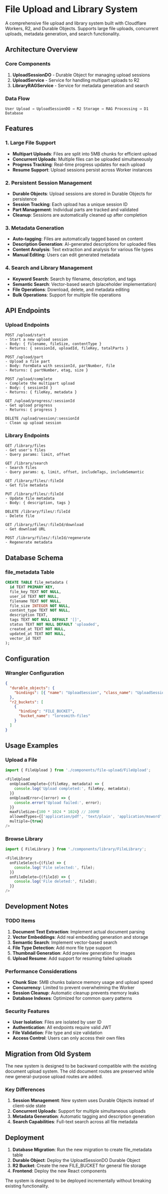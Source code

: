 # File Upload and Library System

A comprehensive file upload and library system built with Cloudflare Workers, R2, and Durable Objects. Supports large file uploads, concurrent uploads, metadata generation, and search functionality.

## Architecture Overview

### Core Components

1. **UploadSessionDO** - Durable Object for managing upload sessions
2. **UploadService** - Service for handling multipart uploads to R2
3. **LibraryRAGService** - Service for metadata generation and search

### Data Flow

```
User Upload → UploadSessionDO → R2 Storage → RAG Processing → D1 Database
```

## Features

### 1. Large File Support

- **Multipart Uploads**: Files are split into 5MB chunks for efficient upload
- **Concurrent Uploads**: Multiple files can be uploaded simultaneously
- **Progress Tracking**: Real-time progress updates for each upload
- **Resume Support**: Upload sessions persist across Worker instances

### 2. Persistent Session Management

- **Durable Objects**: Upload sessions are stored in Durable Objects for persistence
- **Session Tracking**: Each upload has a unique session ID
- **Part Management**: Individual parts are tracked and validated
- **Cleanup**: Sessions are automatically cleaned up after completion

### 3. Metadata Generation

- **Auto-tagging**: Files are automatically tagged based on content
- **Description Generation**: AI-generated descriptions for uploaded files
- **Content Analysis**: Text extraction and analysis for various file types
- **Manual Editing**: Users can edit generated metadata

### 4. Search and Library Management

- **Keyword Search**: Search by filename, description, and tags
- **Semantic Search**: Vector-based search (placeholder implementation)
- **File Operations**: Download, delete, and metadata editing
- **Bulk Operations**: Support for multiple file operations

## API Endpoints

### Upload Endpoints

```
POST /upload/start
- Start a new upload session
- Body: { filename, fileSize, contentType }
- Returns: { sessionId, uploadId, fileKey, totalParts }

POST /upload/part
- Upload a file part
- Body: FormData with sessionId, partNumber, file
- Returns: { partNumber, etag, size }

POST /upload/complete
- Complete the multipart upload
- Body: { sessionId }
- Returns: { fileKey, metadata }

GET /upload/progress/:sessionId
- Get upload progress
- Returns: { progress }

DELETE /upload/session/:sessionId
- Clean up upload session
```

### Library Endpoints

```
GET /library/files
- Get user's files
- Query params: limit, offset

GET /library/search
- Search files
- Query params: q, limit, offset, includeTags, includeSemantic

GET /library/files/:fileId
- Get file metadata

PUT /library/files/:fileId
- Update file metadata
- Body: { description, tags }

DELETE /library/files/:fileId
- Delete file

GET /library/files/:fileId/download
- Get download URL

POST /library/files/:fileId/regenerate
- Regenerate metadata
```

## Database Schema

### file_metadata Table

```sql
CREATE TABLE file_metadata (
  id TEXT PRIMARY KEY,
  file_key TEXT NOT NULL,
  user_id TEXT NOT NULL,
  filename TEXT NOT NULL,
  file_size INTEGER NOT NULL,
  content_type TEXT NOT NULL,
  description TEXT,
  tags TEXT NOT NULL DEFAULT '[]',
  status TEXT NOT NULL DEFAULT 'uploaded',
  created_at TEXT NOT NULL,
  updated_at TEXT NOT NULL,
  vector_id TEXT
);
```

## Configuration

### Wrangler Configuration

```json
{
  "durable_objects": {
    "bindings": [{ "name": "UploadSession", "class_name": "UploadSessionDO" }]
  },
  "r2_buckets": [
    {
      "binding": "FILE_BUCKET",
      "bucket_name": "loresmith-files"
    }
  ]
}
```

## Usage Examples

### Upload a File

```typescript
import { FileUpload } from './components/file-upload/FileUpload';

<FileUpload
  onUploadComplete={(fileKey, metadata) => {
    console.log('Upload completed:', fileKey, metadata);
  }}
  onUploadError={(error) => {
    console.error('Upload failed:', error);
  }}
  maxFileSize={100 * 1024 * 1024} // 100MB
  allowedTypes={['application/pdf', 'text/plain', 'application/msword', 'application/vnd.openxmlformats-officedocument.wordprocessingml.document']}
  multiple={true}
/>
```

### Browse Library

```typescript
import { FileLibrary } from './components/library/FileLibrary';

<FileLibrary
  onFileSelect={(file) => {
    console.log('File selected:', file);
  }}
  onFileDelete={(fileId) => {
    console.log('File deleted:', fileId);
  }}
/>
```

## Development Notes

### TODO Items

1. **Document Text Extraction**: Implement actual document parsing
2. **Vector Embeddings**: Add real embedding generation and storage
3. **Semantic Search**: Implement vector-based search
4. **File Type Detection**: Add more file type support
5. **Thumbnail Generation**: Add preview generation for images
6. **Upload Resume**: Add support for resuming failed uploads

### Performance Considerations

- **Chunk Size**: 5MB chunks balance memory usage and upload speed
- **Concurrency**: Limited to prevent overwhelming the Worker
- **Session Cleanup**: Automatic cleanup prevents memory leaks
- **Database Indexes**: Optimized for common query patterns

### Security Features

- **User Isolation**: Files are isolated by user ID
- **Authentication**: All endpoints require valid JWT
- **File Validation**: File type and size validation
- **Access Control**: Users can only access their own files

## Migration from Old System

The new system is designed to be backward compatible with the existing document upload system. The old document routes are preserved while new general-purpose upload routes are added.

### Key Differences

1. **Session Management**: New system uses Durable Objects instead of client-side state
2. **Concurrent Uploads**: Support for multiple simultaneous uploads
3. **Metadata Generation**: Automatic tagging and description generation
4. **Search Capabilities**: Full-text search across all file metadata

## Deployment

1. **Database Migration**: Run the new migration to create file_metadata table
2. **Durable Object**: Deploy the UploadSessionDO Durable Object
3. **R2 Bucket**: Create the new FILE_BUCKET for general file storage
4. **Frontend**: Deploy the new React components

The system is designed to be deployed incrementally without breaking existing functionality.
